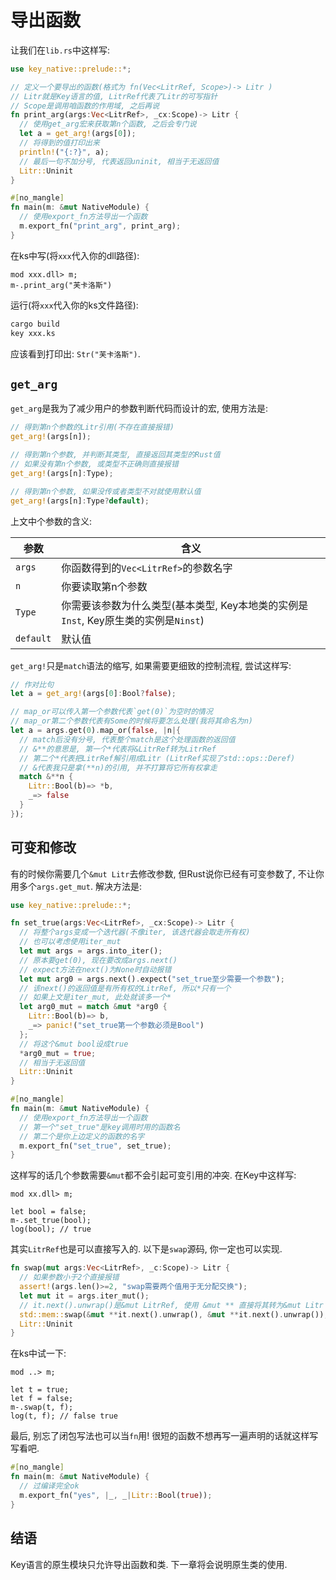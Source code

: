 # 导出函数

让我们在`lib.rs`中这样写:

```rust
use key_native::prelude::*;

// 定义一个要导出的函数(格式为 fn(Vec<LitrRef, Scope>)-> Litr )
// Litr就是Key语言的值, LitrRef代表了Litr的可写指针
// Scope是调用咱函数的作用域, 之后再说
fn print_arg(args:Vec<LitrRef>, _cx:Scope)-> Litr {
  // 使用get_arg宏来获取第n个函数, 之后会专门说
  let a = get_arg!(args[0]);
  // 将得到的值打印出来
  println!("{:?}", a);
  // 最后一句不加分号, 代表返回uninit, 相当于无返回值
  Litr::Uninit
}

#[no_mangle]
fn main(m: &mut NativeModule) {
  // 使用export_fn方法导出一个函数
  m.export_fn("print_arg", print_arg);
}
```

在ks中写(将`xxx`代入你的dll路径):

```ks
mod xxx.dll> m;
m-.print_arg("芙卡洛斯")
```

运行(将`xxx`代入你的ks文件路径):

```sh
cargo build
key xxx.ks
```

应该看到打印出: `Str("芙卡洛斯")`. 

## `get_arg`

`get_arg`是我为了减少用户的参数判断代码而设计的宏, 使用方法是: 

```rust
// 得到第n个参数的Litr引用(不存在直接报错)
get_arg!(args[n]);

// 得到第n个参数, 并判断其类型, 直接返回其类型的Rust值
// 如果没有第n个参数, 或类型不正确则直接报错
get_arg!(args[n]:Type);

// 得到第n个参数, 如果没传或者类型不对就使用默认值
get_arg!(args[n]:Type?default);
```

上文中个参数的含义: 

|参数|含义|
|---|---|
|`args`|你函数得到的`Vec<LitrRef>`的参数名字|
|`n`|你要读取第n个参数|
|`Type`|你需要该参数为什么类型(基本类型, Key本地类的实例是`Inst`, Key原生类的实例是`Ninst`)|
|`default`|默认值|

`get_arg!`只是`match`语法的缩写, 如果需要更细致的控制流程, 尝试这样写: 

```rust
// 作对比句
let a = get_arg!(args[0]:Bool?false);

// map_or可以传入第一个参数代表`get(0)`为空时的情况
// map_or第二个参数代表有Some的时候将要怎么处理(我将其命名为n)
let a = args.get(0).map_or(false, |n|{
  // match后没有分号, 代表整个match是这个处理函数的返回值
  // &**的意思是, 第一个*代表将&LitrRef转为LitrRef
  // 第二个*代表把LitrRef解引用成Litr (LitrRef实现了std::ops::Deref)
  // &代表我只是拿(**n)的引用, 并不打算将它所有权拿走
  match &**n {
    Litr::Bool(b)=> *b,
    _=> false
  }
});
```

## 可变和修改

有的时候你需要几个`&mut Litr`去修改参数, 但Rust说你已经有可变参数了, 不让你用多个`args.get_mut`. 解决方法是: 

```rust
use key_native::prelude::*;

fn set_true(args:Vec<LitrRef>, _cx:Scope)-> Litr {
  // 将整个args变成一个迭代器(不像iter, 该迭代器会取走所有权)
  // 也可以考虑使用iter_mut
  let mut args = args.into_iter();
  // 原本要get(0), 现在要改成args.next()
  // expect方法在next()为None时自动报错
  let mut arg0 = args.next().expect("set_true至少需要一个参数");
  // 该next()的返回值是有所有权的LitrRef, 所以*只有一个
  // 如果上文是iter_mut, 此处就该多一个*
  let arg0_mut = match &mut *arg0 {
    Litr::Bool(b)=> b,
    _=> panic!("set_true第一个参数必须是Bool")
  };
  // 将这个&mut bool设成true
  *arg0_mut = true;
  // 相当于无返回值
  Litr::Uninit
}

#[no_mangle]
fn main(m: &mut NativeModule) {
  // 使用export_fn方法导出一个函数
  // 第一个"set_true"是key调用时用的函数名
  // 第二个是你上边定义的函数的名字
  m.export_fn("set_true", set_true);
}
```

这样写的话几个参数需要`&mut`都不会引起可变引用的冲突. 在Key中这样写:

```ks
mod xx.dll> m;

let bool = false;
m-.set_true(bool);
log(bool); // true
```

其实`LitrRef`也是可以直接写入的. 以下是`swap`源码, 你一定也可以实现.

```rust
fn swap(mut args:Vec<LitrRef>, _c:Scope)-> Litr {
  // 如果参数小于2个直接报错
  assert!(args.len()>=2, "swap需要两个值用于无分配交换");
  let mut it = args.iter_mut();
  // it.next().unwrap()是&mut LitrRef, 使用 &mut ** 直接将其转为&mut Litr
  std::mem::swap(&mut **it.next().unwrap(), &mut **it.next().unwrap());
  Litr::Uninit
}
```

在ks中试一下:

```ks
mod ..> m;

let t = true;
let f = false;
m-.swap(t, f);
log(t, f); // false true
```

最后, 别忘了闭包写法也可以当`fn`用! 很短的函数不想再写一遍声明的话就这样写写看吧.

```rust
#[no_mangle]
fn main(m: &mut NativeModule) {
  // 过编译完全ok
  m.export_fn("yes", |_, _|Litr::Bool(true));
}
```

## 结语

Key语言的原生模块只允许导出函数和类. 下一章将会说明原生类的使用. 
